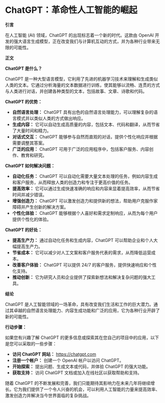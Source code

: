 # ChatGPT：革命性人工智能的崛起

**引言**

在人工智能 (AI) 领域，ChatGPT 的出现标志着一个新的时代。这款由 OpenAI 开发的强大语言生成模型，正在改变我们与计算机互动的方式，并为各种行业带来无限的可能性。

**正文**

**ChatGPT 是什么？**

ChatGPT 是一种大型语言模型，它利用了先进的机器学习技术来理解和生成类似人类的文本。它通过分析海量的文本数据进行训练，使其能够以流畅、连贯的方式与人类进行对话，并创建各种类型的文本，包括故事、文章、诗歌和代码。

**ChatGPT 的优势：**

* **自然语言处理：** ChatGPT 具有出色的自然语言处理能力，可以理解复杂的语言模式并以类似人类的方式做出响应。
* **生成内容：** 它可以自动生成高质量的内容，包括文本、代码和翻译，从而节省了大量时间和精力。
* **对话式交互：** ChatGPT 能够参与自然而直观的对话，提供个性化响应并根据需要调整其答案。
* **广泛的应用：** ChatGPT 可用于广泛的应用程序中，包括客户服务、内容创作、教育和研究。

**ChatGPT 如何解决问题：**

* **自动化任务：** ChatGPT 可以自动化需要大量文本处理的任务，例如内容生成和客户服务，从而释放人类的创造力和专注于更高价值的任务。
* **提高效率：** 它可以通过生成快速准确的响应和内容来显着提高效率，从而节省时间并减少错误。
* **增强创造力：** ChatGPT 可以激发创造力和提供新的想法，帮助用户克服作家障碍并产生创新的解决方案。
* **个性化体验：** ChatGPT 能够根据个人喜好和需求定制响应，从而为每个用户提供个性化的体验。

**ChatGPT 的好处：**

* **提高生产力：** 通过自动化任务和生成内容，ChatGPT 可以帮助企业和个人大幅提高生产力。
* **节省成本：** 它可以减少对人工文案和客户服务代表的需求，从而降低运营成本。
* **改善客户体验：** ChatGPT 可以提供 24/7 的客户服务，提供快速响应和个性化支持。
* **推动创新：** 它为研究人员和企业提供了探索新想法和解决复杂问题的强大工具。

**结论**

ChatGPT 是人工智能领域的一场革命，具有改变我们生活和工作的巨大潜力。通过其卓越的自然语言处理能力、内容生成功能和广泛的应用，它为各种行业开辟了新的可能性。

**行动步骤：**

如果您有兴趣了解 ChatGPT 的更多信息或探索其在您自己的项目中的应用，以下是您可以采取的一些步骤：

* **访问 ChatGPT 网站：** https://chatgpt.com
* **注册一个帐户：** 创建一个 OpenAI 帐户以访问 ChatGPT。
* **开始探索：** 提出问题、生成文本或代码，并体验 ChatGPT 的强大功能。
* **获取支持：** 访问 ChatGPT 文档或加入在线社区以获取帮助和支持。

随着 ChatGPT 的不断发展和完善，我们只能期待其影响力在未来几年将继续增长。它为我们提供了一个令人兴奋的机会，可以利用人工智能的力量来提高效率、激发创造力并解决当今世界面临的复杂挑战。
